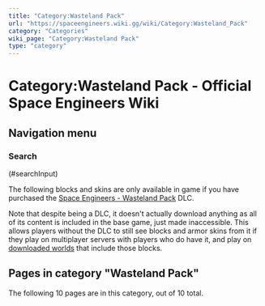 ```yaml
---
title: "Category:Wasteland Pack"
url: "https://spaceengineers.wiki.gg/wiki/Category:Wasteland_Pack"
category: "Categories"
wiki_page: "Category:Wasteland Pack"
type: "category"
---
```


# Category:Wasteland Pack - Official Space Engineers Wiki

## Navigation menu

### Search

(#searchInput)

The following blocks and skins are only available in game if you have purchased the [Space Engineers - Wasteland Pack](https://store.steampowered.com/app/1374610/Space_Engineers__Wasteland/) DLC.

Note that despite being a DLC, it doesn't actually download anything as all of its content is included in the base game, just made inaccessible. This allows players without the DLC to still see blocks and armor skins from it if they play on multiplayer servers with players who do have it, and play on [downloaded worlds](https://spaceengineers.wiki.gg/wiki/Scenario "Scenario") that include those blocks.

## Pages in category "Wasteland Pack"

The following 10 pages are in this category, out of 10 total.